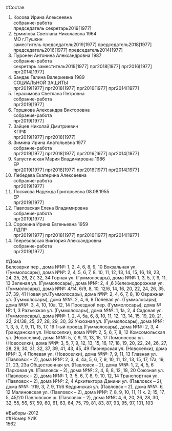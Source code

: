 #Состав  
1. Косова Ирина Алексеевна  
    собрание-работа  
    председатель секретарь2019[1977]  
2. Ермилова Светлана Николаевна 1964  
    МО г.Пушкин  
    заместитель председатель2019[1977] председатель2018[1977] председатель2016[1977] председатель2014[1977]  
3. Пуронен Антонина Александровна 1987  
    собрание-работа  
    секретарь заместитель2019[1977] прг2018[1977] прг2016[1977] прг2014[1977]  
4. Бандак Галина Валериевна 1989  
    СОЦИАЛЬНОЙ ЗАЩИТЫ  
    прг2019[1977] прг2018[1977] прг2016[1977] прг2014[1977]  
5. Герасимова Светлана Петровна  
    собрание-работа  
    прг2019[1977]  
6. Горшкова Александра Викторовна  
    собрание-работа  
    прг2019[1977]  
7. Зайцев Николай Дмитриевич  
    КПРФ  
    прг2019[1977] прг2018[1977]  
8. Зимина Ирина Анатольевна 1977  
    собрание-работа  
    прг2019[1977] прг2018[1977] прг2016[1977] прг2014[1977]  
9. Капустинская Мария Владимировна 1986  
    ЕР  
    прг2019[1977] прг2018[1977] прг2016[1977] прг2014[1977]  
10. Лебедева Екатерина Алексеевна  
    собрание-работа  
    прг2019[1977]  
11. Лосякова Надежда Григорьевна 08.08.1955  
    ЕР  
    прг2019[1977]  
12. Павловская Елена Владимировна  
    собрание-работа  
    прг2019[1977]  
13. Сорокина Ирина Евгеньевна 1959  
    ЛДПР  
    прг2019[1977] прг2018[1977] прг2016[1977] прг2014[1977]  
14. Тверезовская Виктория Александровна  
    собрание-работа  
    прг2019[1977]  
  
#Дома  
Белозерки пер., дома №№: 1, 2, 4, 6, 8, 9, 10 Вокзальная ул. (Гуммолосары), дома №№: 2, 4, 5, 6, 7, 8, 10, 11, 12, 13, 14, 15, 16, 18, 23, 24, 25, 26, 27, 32, 34 Горная ул. (Гуммолосары), дома №№: 1, 3, 5, 7, 9, 11, 13 Зеленая ул. (Гуммолосары), дома №№: 2, 4 ,6 Железнодорожная ул. (Гуммолосары), дома №№: 4/14, 6/9, 8, 10, 12/6, 14, 16, 20, 22, 24, 26, 35, 37, 39, 41 Новая ул.(Гуммолосары), дома №№: 2, 4, 6, 7, 8, 10 Овражная ул. (Гуммолосары), дома №№: 2, 4, 6, 8 Полевая ул. (Гуммолосары), дома №№: 3, 4, 10, 10а, 12, 14 Проездной пер. (Гуммолосары), дома №№: 1, 3 Разъезжая ул. (Гуммолосары), дома №№: 1, 1а, 2, 4 Садовая ул. (Гуммолосары), дома №№: 1, 2, 4, 5а, 6, 8, 10, 11, 12, 13, 14, 15, 19, 20, 21, 22, 24/38, 25, 27, 28, 29, 30, 32 Учхозная ул. (Гуммолосары), дома №№: 1, 3, 5, 7, 9, 11, 15, 17, 19 1-ый проезд (Гуммолосары), дома №№: 2, 3, 4 Гражданская ул. (Новоселки), дома №№: 2, 5, 6, 7, 8, 12 Комсомольская ул. (Новоселки), дома №№: 5, 7, 9, 11, 13, 15, 17  Ломоносова ул. (Новоселки), дома №№: 3, 5, 7, 9, 12, 13, 15, 16, 17, 18, 19, 20, 22, 24, 26, 27, 28, 29, 30, 31, 32, 37, 39, 41, 43, 45, 49 Пионерская ул. (Новоселки), дома №№: 3, 4 Полевая ул. (Новоселки), дома №№: 7, 9, 11, 13 Главная ул. (Павловск – 2), дома №№: 2, 3, 4, 4а, 5, 6, 7, 9, 10, 11, 12, 13, 15, 17, 17а, 19, 21, 23, 23а Общественная ул. (Павловск – 2), дома №№: 1, 2, 4, 5, 6 Парковая ул. (Павловск – 2), дома №№: 2, 4, 6, 8, 12, 18, 20 Союзная ул. (Павловск – 2), дома №№: 1, 3, 5, 6, 7, 8, 9, 10, 12, 14 Транспортная ул. (Павловск – 2), дома №№: 2, 4 Архитектора Данини ул. (Павловск – 2), дома №№: 1/19, 3, 7, 9, 11/6 Кедринская ул. (Павловск – 2), дома №№: 6, 12 Малиновская ул. (Павловск – 2), дома №№: 7, 8, 9, 10, 11, 11 к. 2; 15, 17, 5, 45/20 Павловское ш. (Павловск – 2), дома №№: 4, 6, 20, 26, 28, 30, 32, 55, 56, 57, 59, 60, 61, 63, 64, 75, 79, 81, 83, 87, 93, 95, 97, 101, 103  
  
#Выборы-2012  
##Номер УИК  
1562  
